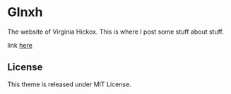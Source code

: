 # GInxh

The website of Virginia Hickox. This is where I post some stuff about stuff. 

link [here](https://ginxh.github.io/)

## License

This theme is released under MIT License.
